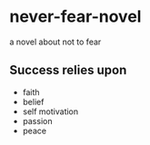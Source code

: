 # never-fear-novel
 a novel about not to fear

## Success relies upon

- faith
- belief
- self motivation
- passion
- peace
